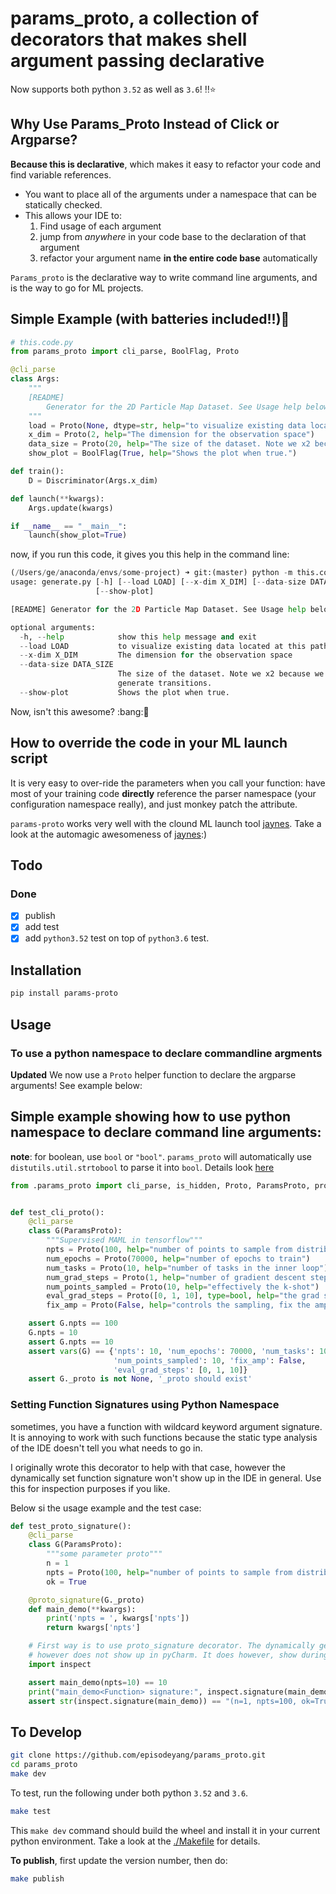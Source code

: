# params_proto, a collection of decorators that makes shell argument passing declarative


Now supports both python `3.52` as well as `3.6`! :bangbang::star:

## Why Use Params_Proto Instead of Click or Argparse?

**Because this is declarative**, which makes it easy to refactor your code and find variable references.

- You want to place all of the arguments under a namespace that can be statically checked.
- This allows your IDE to:
    1. Find usage of each argument
    2. jump from *anywhere* in your code base to the declaration of that argument
    3. refactor your argument name **in the entire code base** automatically

`Params_proto` is the declarative way to write command line arguments, and is the way to go for ML projects.

## Simple Example (with batteries included!!):battery:

```python
# this.code.py
from params_proto import cli_parse, BoolFlag, Proto

@cli_parse
class Args:
    """
    [README]
        Generator for the 2D Particle Map Dataset. See Usage help below:
    """
    load = Proto(None, dtype=str, help="to visualize existing data located at this path")
    x_dim = Proto(2, help="The dimension for the observation space")
    data_size = Proto(20, help="The size of the dataset. Note we x2 because we generate transitions.")
    show_plot = BoolFlag(True, help="Shows the plot when true.")

def train():
    D = Discriminator(Args.x_dim)

def launch(**kwargs):
    Args.update(kwargs)

if __name__ == "__main__":
    launch(show_plot=True)
```

now, if you run this code, it gives you this help in the command line:
```python
(/Users/ge/anaconda/envs/some-project) ➜ git:(master) python -m this.code.py -h
usage: generate.py [-h] [--load LOAD] [--x-dim X_DIM] [--data-size DATA_SIZE]
                   [--show-plot]

[README] Generator for the 2D Particle Map Dataset. See Usage help below:

optional arguments:
  -h, --help            show this help message and exit
  --load LOAD           to visualize existing data located at this path
  --x-dim X_DIM         The dimension for the observation space
  --data-size DATA_SIZE
                        The size of the dataset. Note we x2 because we
                        generate transitions.
  --show-plot           Shows the plot when true.
```

Now, isn't this awesome? :bang::stars:

## How to override the code in your ML launch script

It is very easy to over-ride the parameters when you call your function: have most of your training code **directly** reference the parser namespace (your configuration namespace really), and just monkey patch the attribute.

`params-proto` works very well with the clound ML launch tool [jaynes](https://github.com/episodeyang/jaynes). Take a look at the automagic awesomeness of [jaynes](https://github.com/episodeyang/jaynes):)

## Todo

### Done
- [x] publish
- [x] add test
- [x] add `python3.52` test on top of `python3.6` test.

## Installation
```bash
pip install params-proto
```

## Usage

### To use a python namespace to declare commandline argments

**Updated** We now use a `Proto` helper function to declare the argparse arguments! See example below:

## Simple example showing how to use python namespace to declare command line arguments:

**note**: for boolean, use `bool` or `"bool"`. `params_proto` will automatically use `distutils.util.strtobool` to parse it into `bool`. Details look [here](https://docs.python.org/2/distutils/apiref.html?highlight=distutils.util#distutils.util.strtobool)

```python
from .params_proto import cli_parse, is_hidden, Proto, ParamsProto, proto_signature


def test_cli_proto():
    @cli_parse
    class G(ParamsProto):
        """Supervised MAML in tensorflow"""
        npts = Proto(100, help="number of points to sample from distribution")
        num_epochs = Proto(70000, help="number of epochs to train")
        num_tasks = Proto(10, help="number of tasks in the inner loop")
        num_grad_steps = Proto(1, help="number of gradient descent steps in the inner loop")
        num_points_sampled = Proto(10, help="effectively the k-shot")
        eval_grad_steps = Proto([0, 1, 10], type=bool, help="the grad steps evaluated with full sample")
        fix_amp = Proto(False, help="controls the sampling, fix the amplitude of the sample distribution if True")

    assert G.npts == 100
    G.npts = 10
    assert G.npts == 10
    assert vars(G) == {'npts': 10, 'num_epochs': 70000, 'num_tasks': 10, 'num_grad_steps': 1,
                       'num_points_sampled': 10, 'fix_amp': False,
                       'eval_grad_steps': [0, 1, 10]}
    assert G._proto is not None, '_proto should exist'
```

### Setting Function Signatures using Python Namespace

sometimes, you have a function with wildcard keyword argument signature. It is
annoying to work with such functions because the static type analysis of the
IDE doesn't tell you what needs to go in.

I originally wrote this decorator to help with that case, however the dynamically
set function signature won't show up in the IDE in general. Use this for inspection
purposes if you like.

Below si the usage example and the test case:

```python
def test_proto_signature():
    @cli_parse
    class G(ParamsProto):
        """some parameter proto"""
        n = 1
        npts = Proto(100, help="number of points to sample from distribution")
        ok = True

    @proto_signature(G._proto)
    def main_demo(**kwargs):
        print('npts = ', kwargs['npts'])
        return kwargs['npts']

    # First way is to use proto_signature decorator. The dynamically generated signature
    # however does not show up in pyCharm. It does however, show during run time.
    import inspect

    assert main_demo(npts=10) == 10
    print("main_demo<Function> signature:", inspect.signature(main_demo))
    assert str(inspect.signature(main_demo)) == "(n=1, npts=100, ok=True)"
```

## To Develop

```bash
git clone https://github.com/episodeyang/params_proto.git
cd params_proto
make dev
```

To test, run the following under both python `3.52` and `3.6`.
```bash
make test
```

This `make dev` command should build the wheel and install it in your current python environment. Take a look at the [./Makefile](./Makefile) for details.

**To publish**, first update the version number, then do:
```bash
make publish
```
